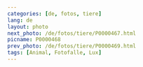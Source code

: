 ```yaml
---
categories: [de, fotos, tiere]
lang: de
layout: photo
next_photo: /de/fotos/tiere/P0000467.html
picname: P0000468
prev_photo: /de/fotos/tiere/P0000469.html
tags: [Animal, Fotofalle, Lux]
---
```


